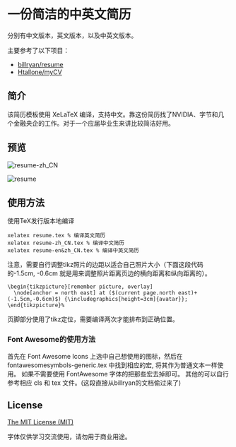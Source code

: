 # 一份简洁的中英文简历

分别有中文版本，英文版本，以及中英文版本。

主要参考了以下项目：
- [billryan/resume](https://github.com/billryan/resume)
- [Htallone/myCV](https://github.com/Htallone/myCV)

## 简介

该简历模板使用 XeLaTeX 编译，支持中文。靠这份简历找了NVIDIA、字节和几个金融央企的工作。对于一个应届毕业生来讲比较简洁好用。

## 预览

![resume-zh_CN](https://cdn.jsdelivr.net/gh/Ryushane/PicGo_Pictures/img/2023/02/23/resume_20-34-42.jpg)

![resume](https://cdn.jsdelivr.net/gh/Ryushane/PicGo_Pictures/img/2023/02/23/resume-zh_CN_20-34-42.jpg)

## 使用方法

使用TeX发行版本地编译
```
xelatex resume.tex % 编译英文简历
xelatex resume-zh_CN.tex % 编译中文简历
xelatex resume-en&zh_CN.tex % 编译中英文简历
```

注意，需要自行调整tikz照片的边距以适合自己照片大小（下面这段代码的-1.5cm, -0.6cm 就是用来调整照片距离页边的横向距离和纵向距离的）。

```
\begin{tikzpicture}[remember picture, overlay] 
  \node[anchor = north east] at ($(current page.north east)+(-1.5cm,-0.6cm)$) {\includegraphics[height=3cm]{avatar}};
\end{tikzpicture}%
```

页脚部分使用了tikz定位，需要编译两次才能排布到正确位置。

### Font Awesome的使用方法
首先在 Font Awesome Icons 上选中自己想使用的图标，然后在 fontawesomesymbols-generic.tex 中找到相应的宏, 将其作为普通文本一样使用。 如果不需要使用 FontAwesome 字体的把那些宏去掉即可。 其他的可以自行参考相应 cls 和 tex 文件。(这段直接从billryan的文档偷过来了)

## License

[The MIT License (MIT)](http://opensource.org/licenses/MIT)

字体仅供学习交流使用，请勿用于商业用途。
